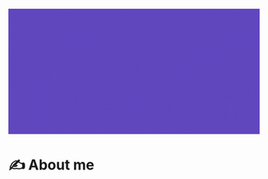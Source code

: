 [![Header](https://github.com/invaliduser231/invaliduser231/blob/17d8fc33abb9b04791b01b8caa39c9a952b54500/banner.gif "Header")](https://invalid-studios.tech/)

# __✍️ About me__ 

